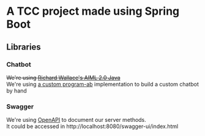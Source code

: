 # A TCC project made using Spring Boot

## Libraries
### Chatbot
~~We're using [Richard Wallace's AIML 2.0 Java](https://code.google.com/archive/p/program-ab/)~~  
We're using [a custom program-ab](https://github.com/DonizeteVida/program-ab)
implementation to build a custom chatbot by hand

### Swagger
We're using [OpenAPI](https://springdoc.org/) to document our server methods. <br/>
It could be accessed in http://localhost:8080/swagger-ui/index.html